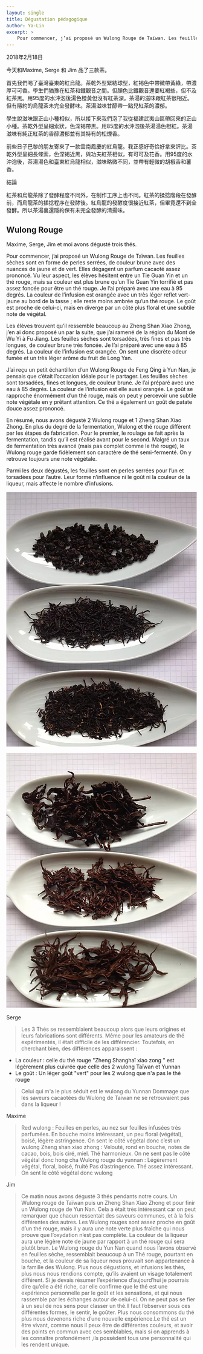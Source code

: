 ```yaml
---
layout: single
title: Dégustation pédagogique
author: Ya-Lin
excerpt: >
    Pour commencer, j’ai proposé un Wulong Rouge de Taïwan. Les feuilles sèches sont en forme de perles serrées, de couleur brune avec des nuances de jaune et de vert.
---
```


2018年2月18日

今天和Maxime, Serge 和 Jim 品了三款茶。

首先我們喝了臺灣臺東的紅烏龍。茶乾外型緊結球型，紅褐色中帶微帶黃綠，帶濃厚可可香。學生們猶豫在紅茶和鐵觀音之間。但顏色比鐵觀音還要紅褐些，但不及紅茶黑。用95度的水沖泡後湯色橙黃但沒有紅茶深。茶湯的滋味跟紅茶很相近。但有隱約的烏龍茶未完全發酵味。茶湯滋味甘醇帶一點兒紅茶的濃郁。

學生說滋味跟正山小種相似，所以接下來我們泡了我從福建武夷山區帶回來的正山小種。茶乾外型呈細索狀，色深褐帶黒。用85度的水沖泡後茶湯湯色橙紅。茶湯滋味有純正紅茶的香醇濃郁並有其特有的松煙香。

前些日子巴黎的朋友寄來了一款雲南鳳慶的紅烏龍。我正感好奇恰好拿來評比。茶乾外型呈細長條索，色深褐近黑，與功夫紅茶相似，有可可及花香。用95度的水沖泡後，茶湯湯色和臺東紅烏龍相似，滋味略微不同，並帶有輕微的胡椒香和薯香。

結論

紅茶和烏龍茶除了發酵程度不同外，在制作工序上也不同。紅茶的揉捻階段在發酵前，而烏龍茶的揉捻程序在發酵後。紅烏龍的發酵度很接近紅茶，但畢竟還不到全發酵。所以茶湯裏還隱約保有未完全發酵的清揚味。

 
## Wulong Rouge

Maxime, Serge, Jim et moi avons dégusté trois thés.

Pour commencer, j’ai proposé un Wulong Rouge de Taïwan. Les feuilles sèches sont en forme de perles serrées, de couleur brune avec des nuances de jaune et de vert. Elles dégagent un parfum cacaoté assez prononcé. Vu leur aspect, les élèves hésitent entre un Tie Guan Yin et un thé rouge, mais sa couleur est plus brune qu’un Tie Guan Yin torrifié et pas assez foncée pour être un thé rouge. Je l’ai préparé avec une eau à 95 degrés. La couleur de l’infusion est orangée avec un très léger reflet vert-jaune au bord de la tasse ; elle reste moins ambrée qu’un thé rouge. Le goût est proche de celui-ci, mais en diverge par un côté plus floral et une subtile note de végétal.

Les élèves trouvent qu’il ressemble beaucoup au Zheng Shan Xiao Zhong, j’en ai donc proposé un par la suite, que j’ai ramené de la région du Mont de Wu Yi à Fu Jiang. Les feuilles sèches sont torsadées, très fines et pas très longues, de couleur brune très foncée. Je l’ai préparé avec une eau à 85 degrés. La couleur de l’infusion est orangée. On sent une discrète odeur fumée et un très léger arôme du fruit de Long Yan.

J’ai reçu un petit échantillon d’un Wulong Rouge de Feng Qing à Yun Nan, je pensais que c’était l’occasion idéale pour le partager. Les feuilles sèches sont torsadées, fines et longues, de couleur brune. Je l’ai préparé avec une eau à 85 degrés. La couleur de l’infusion est elle aussi orangée. Le goût se rapproche énormément d’un thé rouge, mais on peut y percevoir une subtile note végétale en y prêtant attention. Ce thé a également un goût de patate douce assez prononcé.

En résumé, nous avons dégusté 2 Wulong rouge et 1 Zheng Shan Xiao Zhong. En plus du degré de la fermentation, Wulong et thé rouge diffèrent par les étapes de fabrication. Pour le premier, le roulage se fait après la fermentation, tandis qu’il est réalisé avant pour le second. Malgré un taux de fermentation très avancé (mais pas complet comme le thé rouge), le Wulong rouge garde fidèlement son caractère de thé semi-fermenté. On y retrouve toujours une note végétale.

Parmi les deux dégustés, les feuilles sont en perles serrées pour l’un et torsadées pour l’autre. Leur forme n’influence ni le goût ni la couleur de la liqueur, mais affecte le nombre d’infusions.

![2 Wulong rouge et 1 Zheng Shan Xiao Zhong - feuilles sèches](/images/2018-02-18-degustation-1.jpg)

![2 Wulong rouge et 1 Zheng Shan Xiao Zhong - feuilles infusées](/images/2018-02-18-degustation-2.jpg)

Serge
> Les 3 Thés se ressemblaient beaucoup alors que leurs origines et leurs fabrications sont différents. Même pour les amateurs de thé expérimentés, il était difficile de les différencier.
> Toutefois, en cherchant bien, des différences apparaissent :
- La couleur : celle du thé rouge "Zheng Shanghaï xiao zong " est légèrement plus cuivrée que celle des 2 wulong Taïwan et Yunnan
- Le goût : Un léger goût "vert" pour les 2 wulong que n'a pas le thé rouge
> Celui qui m'a le plus séduit est le wulong du Yunnan
> Dommage que les saveurs cacaotées du Wulong de Taiwan ne se retrouvaient pas dans la liqueur !

Maxime
> Red wulong :
> Feuilles en perles, au nez sur feuilles infusées très parfumées. En bouche moins intéressant, un peu floral (végétal), boisé, légère astringence.
> On sent le côté végétal donc c’est un wulong
> Zheng shan xiao zhong :
> Velouté, rond en bouche, notes de cacao, bois, bois ciré, miel. Thé harmonieux.
> On ne sent pas le côté végétal donc hong cha
> Wulong rouge du yunnan :
> Légèrement végétal, floral, boisé, fruité Pas d’astringence. Thé assez intéressant.
> On sent le côté végétal donc wulong

Jim                                                                                  
> Ce matin nous avons dégusté 3 thés pendants notre cours. Un Wulong rouge de Taïwan puis un Zheng Shan Xiao Zhong et pour finir un Wulong rouge de Yun Nan.
> Cela a était très intéressant car on peut remarquer que chacun ressentait des saveurs communes, et à la fois différentes des autres. Les Wulong rouges sont assez proche en goût d’un thé rouge, mais il y aura une note verte plus fraîche qui nous prouve que l’oxydation n’est pas complète. La couleur de la liqueur aura une légère note de jaune par rapport à un thé rouge qui sera plutôt brun. Le Wulong rouge du Yun Nan quand nous l’avons observé en feuilles sèche, ressemblait beaucoup à un Thé rouge, pourtant en bouche, et la couleur de sa liqueur nous prouvait son appartenance à la famille des Wulong. Plus nous dégustions, et infusions les thés, plus nous nous rendions compte, qu’ils avaient un visage totalement différent. 
> Si je devais résumer l’expérience d’aujourd’hui je pourrais dire qu’elle a été riche, car elle confirme que le thé est une expérience personnelle par le goût et les sensations, et qui nous rassemble par les échanges autour de celui-ci. On ne peut pas se fier à un seul de nos sens pour classer un thé.Il faut l’observer sous ces différentes formes, le sentir, le goûter. Plus nous consommons du thé plus nous devenons riche d’une nouvelle expérience.Le thé est un être vivant, comme nous il peux être de différentes couleurs, et avoir des points en commun avec ces semblables, mais si on apprends à les connaître profondément ,ils possèdent tous une personnalité qui les rendent unique.
 